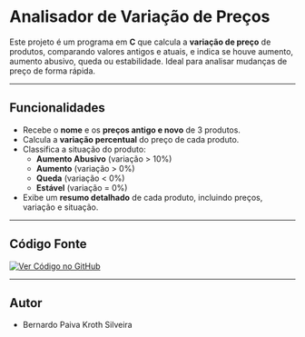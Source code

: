 # Analisador de Variação de Preços

Este projeto é um programa em **C** que calcula a **variação de preço** de produtos, comparando valores antigos e atuais, e indica se houve aumento, aumento abusivo, queda ou estabilidade. Ideal para analisar mudanças de preço de forma rápida.

---

## Funcionalidades

- Recebe o **nome** e os **preços antigo e novo** de 3 produtos.  
- Calcula a **variação percentual** do preço de cada produto.  
- Classifica a situação do produto:
  - **Aumento Abusivo** (variação > 10%)  
  - **Aumento** (variação > 0%)  
  - **Queda** (variação < 0%)  
  - **Estável** (variação = 0%)  
- Exibe um **resumo detalhado** de cada produto, incluindo preços, variação e situação.

---

## Código Fonte

[![Ver Código no GitHub](https://img.shields.io/badge/Código-GitHub-blue?style=for-the-badge&logo=github)](https://github.com/SEU_USUARIO/NOME_DO_REPOSITORIO/blob/main/precos.c)

---

## Autor

- Bernardo Paiva Kroth Silveira

